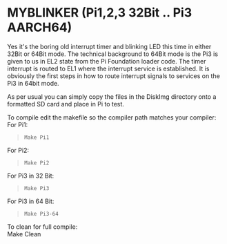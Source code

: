 # MYBLINKER (Pi1,2,3 32Bit .. Pi3 AARCH64)
Yes it's the boring old interrupt timer and blinking LED this time in either 32Bit or 64Bit mode. The technical background to 64Bit mode is the Pi3 is given to us in EL2 state from the Pi Foundation loader code. The timer interrupt is routed to EL1 where the interrupt service is established. It is obviously the first steps in how to route interrupt signals to services on the Pi3 in 64bit mode. 
>
As per usual you can simply copy the files in the DiskImg directory onto a formatted SD card and place in Pi to test.

To compile edit the makefile so the compiler path matches your compiler:
For Pi1: 
>     Make Pi1
For Pi2:
>     Make Pi2
For Pi3 in 32 Bit:
>     Make Pi3
For Pi3 in 64 Bit:
>     Make Pi3-64
     
To clean for full compile:     
Make Clean
     

